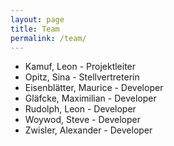 ```yaml
---
layout: page
title: Team
permalink: /team/
---
```


- Kamuf, Leon - Projektleiter
- Opitz, Sina - Stellvertreterin
- Eisenblätter, Maurice - Developer
- Gläfcke, Maximilian - Developer
- Rudolph, Leon - Developer
- Woywod, Steve - Developer
- Zwisler, Alexander - Developer

